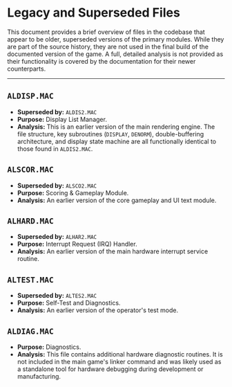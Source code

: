 # Legacy and Superseded Files

This document provides a brief overview of files in the codebase that appear to be older, superseded versions of the primary modules. While they are part of the source history, they are not used in the final build of the documented version of the game. A full, detailed analysis is not provided as their functionality is covered by the documentation for their newer counterparts.

---

## `ALDISP.MAC`

-   **Superseded by:** `ALDIS2.MAC`
-   **Purpose:** Display List Manager.
-   **Analysis:** This is an earlier version of the main rendering engine. The file structure, key subroutines (`DISPLAY`, `DENORM`), double-buffering architecture, and display state machine are all functionally identical to those found in `ALDIS2.MAC`.

## `ALSCOR.MAC`

-   **Superseded by:** `ALSCO2.MAC`
-   **Purpose:** Scoring & Gameplay Module.
-   **Analysis:** An earlier version of the core gameplay and UI text module.

## `ALHARD.MAC`

-   **Superseded by:** `ALHAR2.MAC`
-   **Purpose:** Interrupt Request (IRQ) Handler.
-   **Analysis:** An earlier version of the main hardware interrupt service routine.

## `ALTEST.MAC`

-   **Superseded by:** `ALTES2.MAC`
-   **Purpose:** Self-Test and Diagnostics.
-   **Analysis:** An earlier version of the operator's test mode.

## `ALDIAG.MAC`

-   **Purpose:** Diagnostics.
-   **Analysis:** This file contains additional hardware diagnostic routines. It is not included in the main game's linker command and was likely used as a standalone tool for hardware debugging during development or manufacturing. 
